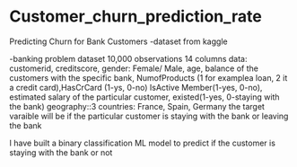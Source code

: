 # Customer_churn_prediction_rate

Predicting Churn for Bank Customers
-dataset from kaggle

-banking problem dataset
10,000 observations
14 columns
data:
customerid, creditscore, gender: Female/ Male, age, balance of the customers with the specific bank, NumofProducts (1 for examplea loan, 2 it a credit card),HasCrCard (1-ys, 0-no) IsActive Member(1-yes, 0-no), estimated salary of the particular customer, existed(1-yes, 0-staying with the bank)
geography::3 countries: France, Spain, Germany
the target varaible will be if the particular customer is staying with the bank or leaving the bank



I have built a binary classification ML model to predict if the customer is staying with the bank or not

